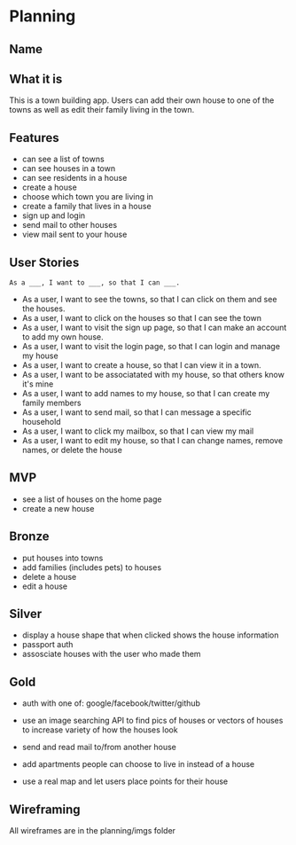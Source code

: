 # Planning

## Name

## What it is

This is a town building app. Users can add their own house to one of the towns as well as edit their family living in the town.

## Features

* can see a list of towns
* can see houses in a town
* can see residents in a house
* create a house
* choose which town you are living in
* create a family that lives in a house
* sign up and login
* send mail to other houses
* view mail sent to your house

## User Stories

`As a ___, I want to ___, so that I can ___.`

* As a user, I want to see the towns, so that I can click on them and see the houses.
* As a user, I want to click on the houses so that I can see the town
* As a user, I want to visit the sign up page, so that I can make an account to add my own house.
* As a user, I want to visit the login page, so that I can login and manage my house
* As a user, I want to create a house, so that I can view it in a town.
* As a user, I want to be associatated with my house, so that others know it's mine
* As a user, I want to add names to my house, so that I can create my family members
* As a user, I want to send mail, so that I can message a specific household
* As a user, I want to click my mailbox, so that I can view my mail
* As a user, I want to edit my house, so that I can change names, remove names, or delete the house

## MVP

* see a list of houses on the home page
* create a new house

## Bronze

* put houses into towns
* add families (includes pets) to houses
* delete a house
* edit a house

## Silver

* display a house shape that when clicked shows the house information
* passport auth
* assosciate houses with the user who made them

## Gold

* auth with one of: google/facebook/twitter/github

* use an image searching API to find pics of houses or vectors of houses to increase variety of how the houses look
* send and read mail to/from another house
* add apartments people can choose to live in instead of a house
* use a real map and let users place points for their house

## Wireframing

All wireframes are in the planning/imgs folder
